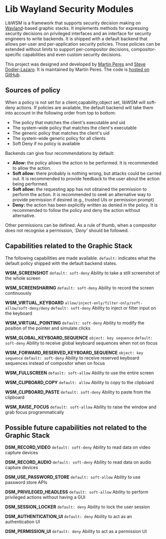 Lib Wayland Security Modules
============================

LibWSM is a framework that supports security decision making on [Wayland](http://wayland.freedesktop.org/)-based graphic stacks. It implements methods for expressing security decisions on privileged interfaces and an interface for security engineers to write backends. It is shipped with a default backend that allows per-user and per-application security policies. Those policies can be extended without limits to support per-compositor decisions, compositor-specific capabilities and even custom security decisions.

This project was designed and developed by [Martin Peres](http://www.mupuf.org/contact/mupuf.html) and [Steve Dodier-Lazaro](http://www.mupuf.org/contact/sidi.html). It is maintained by Martin Peres. The code is [hosted on GitHub](https://github.com/mupuf/libwsm/).

Sources of policy
-----------------
When a policy is not set for a client;capability;object set, libWSM will soft-deny actions. If policies are available, the default backend will take them into account in the following order from top to bottom:

 - The policy that matches the client's executable and uid
 - The system-wide policy that matches the client's executable
 - The generic policy that matches the client's uid
 - The system-wide generic policy for all clients
 - Soft Deny if no policy is available

Backends can give four recommendations by default:

 - **Allow:** the policy allows the action to be performed. It is recommended to allow the action.
 - **Soft allow:** there probably is nothing wrong, but attacks could be carried out. It is recommended to provide feedback to the user about the action being performed.
 - **Soft allow:** the requesting app has not obtained the permission to perform the action. It is recommended to seek an alternative way to provide permission if desired (e.g., trusted UIs or permission prompt)
 - **Deny:** the action has been explicitly written as denied in the policy. It is recommended to follow the policy and deny the action without alternative.

Other permissions can be defined. As a rule of thumb, when a compositor does not recognise a permission, *‘Deny’* should be followed.

Capabilities related to the Graphic Stack
-----------------------------------------
The following capabilities are made available. `default:` indicates what the default policy shipped with the default backend states.

**WSM_SCREENSHOT** `default: soft-deny`
Ability to take a still screenshot of the whole screen

**WSM_SCREENSHARING** `default: soft-deny`
Ability to record the screen continuously

**WSM_VIRTUAL_KEYBOARD** `allow/inject-only/filter-only/soft-allow/soft-deny/deny` `default: soft-deny`
Ability to inject or filter input on the keyboard

**WSM_VIRTUAL_POINTING** `default: soft-deny`
Ability to modify the position of the pointer and simulate clicks

**WSM_GLOBAL_KEYBOARD_SEQUENCE** `object: key sequence` `default: soft-deny`
Ability to receive global keyboard sequences when not on focus

**WSM_FORWARD_RESERVED_KEYBOARD_SEQUENCE** `object: key sequence` `default: soft-deny`
Ability to receive reserved keyboard sequences instead of compositor when on focus

**WSM_FULLSCREEN** `default: soft-allow`
Ability to use the entire screen

**WSM_CLIPBOARD_COPY** `default: allow`
Ability to copy to the clipboard

**WSM_CLIPBOARD_PASTE** `default: soft-deny`
Ability to paste from the clipboard

**WSM_RAISE_FOCUS** `default: soft-allow`
Ability to raise the window and grab focus programmatically

Possible future capabilities not related to the Graphic Stack
-------------------------------------------------------------
**DSM_RECORD_VIDEO** `default: soft-deny`
Ability to read data on video capture devices

**DSM_RECORD_AUDIO** `default: soft-deny`
Ability to read data on audio capture devices

**DSM_USE_PASSWORD_STORE** `default: soft-allow`
Ability to use password store APIs

**DSM_PRIVILEGED_HEADLESS** `default: soft-allow`
Ability to perform privileged actions without having a GUI

**DSM_SESSION_LOCKER** `default: deny`
Ability to lock the user session

**DSM_AUTHENTICATION_UI** `default: deny`
Ability to act as an authentication UI

**DSM_PERMISSION_UI** `default: deny`
Ability to act as a permission UI

